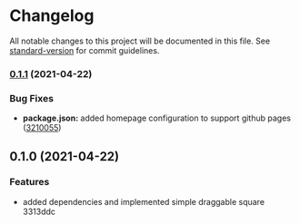 # Changelog

All notable changes to this project will be documented in this file. See [standard-version](https://github.com/conventional-changelog/standard-version) for commit guidelines.

### [0.1.1](https://github.com/graphnode/shard/compare/v0.1.0...v0.1.1) (2021-04-22)


### Bug Fixes

* **package.json:** added homepage configuration to support github pages ([3210055](https://github.com/graphnode/shard/commit/3210055c5a5541e1278cc1d47e0e3b61c78bea08))

## 0.1.0 (2021-04-22)


### Features

* added dependencies and implemented simple draggable square 3313ddc
